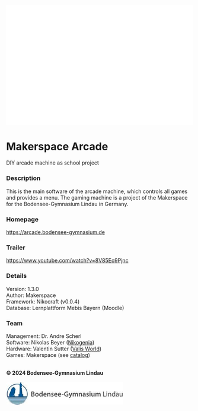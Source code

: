 ![Arcade Logo](resources/images/arcade_logo.png "Arcade Logo")
# Makerspace Arcade
DIY arcade machine as school project

### Description
This is the main software of the arcade machine, which controls
all games and provides a menu. The gaming machine is a project of the 
Makerspace for the Bodensee-Gymnasium Lindau in Germany.

### Homepage
https://arcade.bodensee-gymnasium.de

### Trailer
https://www.youtube.com/watch?v=8V85Eo9Pjnc

### Details
Version: 1.3.0\
Author: Makerspace\
Framework: Nikocraft (v0.0.4)\
Database: Lernplattform Mebis Bayern (Moodle)

### Team
Management: Dr. Andre Scherl\
Software: Nikolas Beyer ([Nikogenia](https://github.com/Nikogenia))\
Hardware: Valentin Sutter ([Valis World](https://github.com/Valis-World))\
Games: Makerspace (see [catalog](https://arcade.bodensee-gymnasium.de/spiele))

\
**© 2024 Bodensee-Gymnasium Lindau**\
\
![Bogy Logo](resources/images/bogy_logo.jpg "Bogy Logo")
